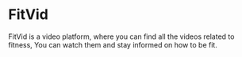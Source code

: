 # FitVid

FitVid is a video platform, where you can find all the videos related to fitness, You can watch them and stay informed on how to be fit.

